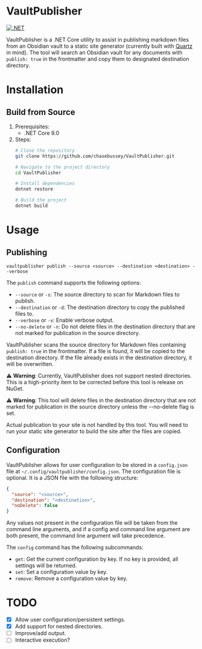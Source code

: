 # VaultPublisher

[![.NET](https://github.com/chasebussey/VaultPublisher/actions/workflows/dotnet.yml/badge.svg)](https://github.com/chasebussey/VaultPublisher/actions/workflows/dotnet.yml)

VaultPublisher is a .NET Core utility to assist in publishing markdown files from an Obsidian vault to
a static site generator (currently built with [Quartz](https://quartz.jzhao.xyz) in mind). The tool will search an Obsidian vault
for any documents with `publish: true` in the frontmatter and copy them to designated destination directory.

# Installation
## Build from Source
1. Prerequisites:
   - .NET Core 9.0
2. Steps:
   ```sh
   # Clone the repository
   git clone https://github.com/chasebussey/VaultPublisher.git

   # Navigate to the project directory
   cd VaultPublisher

   # Install dependencies
   dotnet restore
   
   # Build the project
   dotnet build
   ```

# Usage
## Publishing
`vaultpublisher publish --source <source> --destination <destination> --verbose`

The `publish` command supports the following options:
- `--source` or `-s`: The source directory to scan for Markdown files to publish.
- `--destination` or `-d`: The destination directory to copy the published files to.
- `--verbose` or `-v`: Enable verbose output.
- `--no-delete` or `-n`: Do not delete files in the destination directory that are not marked for publication in the source directory.

VaultPublisher scans the source directory for Markdown files containing `publish: true` in the frontmatter. If a file is found, it will be copied to the destination directory. If the file already exists in the destination directory, it will be overwritten.

:warning: **Warning**: Currently, VaultPublisher does not support nested directories. This is a high-priority item to be corrected before this tool is release on NuGet.

:warning: **Warning**: This tool will delete files in the destination directory that are not marked for publication in the source directory unless the --no-delete flag is set.

Actual publication to your site is not handled by this tool. You will need to run your static site generator to build the site after the files are copied.

## Configuration
VaultPublisher allows for user configuration to be stored in a `config.json` file at `~/.config/vaultpublisher/config.json`. The configuration file is optional. It is a JSON file with the following structure:
```json
{
  "source": "<source>",
  "destination": "<destination>",
  "noDelete": false
}
```

Any values not present in the configuration file will be taken from the command line arguments, and if a config and command line argument are both present, the command line argument will take precedence.

The `config` command has the following subcommands:
- `get`: Get the current configuration by key. If no key is provided, all settings will be returned.
- `set`: Set a configuration value by key.
- `remove`: Remove a configuration value by key.

# TODO
- [x] Allow user configuration/persistent settings.
- [x] Add support for nested directories.
- [ ] Improve/add output.
- [ ] Interactive execution?